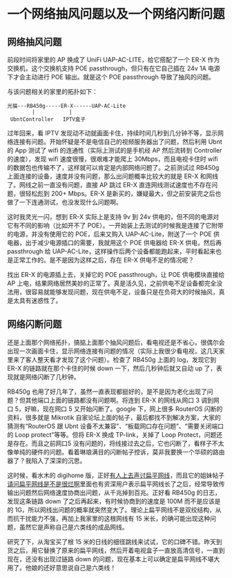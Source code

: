 # 一个网络抽风问题以及一个网络闪断问题

## 网络抽风问题

前段时间将家里的 AP 换成了  UniFi UAP-AC-LITE，给它搭配了一个 ER-X 作为交换机，这个交换机支持 POE passthrough，但只有在它自己插在 24v 1A 电源下才会主动进行 POE 输出。就是这个 POE passthrough 导致了抽风的问题。

与该问题相关的家里的拓扑如下：

```
光猫---RB450g-----ER-X------UAP-AC-Lite  
        |           |  
 UbntController   IPTV盒子
```

过年回来，看 IPTV 发现动不动就画面卡住，持续时间几秒到几分钟不等，显示网络连接有问题。开始怀疑是不是电信自己的视频服务器出了问题，然后利用 Ubnt 的 App 测试了 wifi 的连通性（实际上测试的是手机经 AP 然后流转到 Controller 的速度），发现 wifi 速度很慢，很艰难才能爬上 30Mbps，而且电视卡住时 wifi 的数据包也传输不了，这样就可以肯定是内部网络问题了。之前测试过 RB450g 上面连接的设备，速度并没有问题，那么出问题概率比较大的就是 ER-X 和网线了。网线之前一直没有问题，直接 AP 跳过 ER-X 直连网线测试速度也不存在问题，很轻松彪到 200+ Mbps。ER-X 是新买的，嫌疑最大，但之前安装完之后也做了一下连通测试，也没发现什么问题啊。

这时我灵光一闪，想到 ER-X 实际上是支持 9v 到 24v 供电的，但不同的电源对它有不同的影响（比如开不了 POE）。一开始装上去测试的时候我是连接了它附带的电源，并没有使用它的 POE，后来又购入 UAP-AC-Lite，附送了一个 POE 供电器，出于减少电源插口的需要，我就用这个 POE 供电器给 ER-X 供电，然后再 passthrough 给 UAP-AC-Lite，这样操作后两个设备都能跑起来，平时看起来也是正常工作的。是不是因为这样之后，存在 ER-X 供电不足的情况呢？

找出 ER-X 的电源插上去，关掉它的 POE passthrough，让 POE 供电模块直接给 AP 上电，结果网络居然美妙的正常了。真是活久见，之前供电不足设备都完全没法用，很容易就能够发现问题，现在供电不足，设备只是在负荷大的时候抽风，真是太具有迷惑性了。

## 网络闪断问题

还是上面那个网络拓扑，搞掂上面那个抽风问题后，看电视还是不省心，很偶尔会出现一次画面卡住，显示网络连接有问题的情况（实际上我很少看电视，这几天家里来了客人整天看才发现了这个问题）。检查了 RB450g 上面的 log，发现它到 ER-X 的链路就在那个卡住的时候 down 一下，然后几秒钟后就又自动 up 了，表现就是网络闪断了几秒钟。

RB450g 也用了好几年了，虽然一直表现都挺好的，是不是因为老化出现了问题？但其他端口上面的链路都没有问题啊。将连到 ER-X 的网线从网口 3 调到网口 5，好嘛，现在网口 5 又开始闪断了。google 下，网上很多 RouterOS 闪断的资料，很多就是 Mikrotik 自家论坛上面的帖子，最后都找不到解决方案，大家的猜测有“RouterOS 跟 Ubnt 设备不太兼容”、“板载网口存在问题”、“需要关闭端口的 Loop protect”等等。但将 ER-X 换成 TP-link，关掉了 Loop Protect，问题还是存在。而且之前网口5 没有问题的，将线接过去之后，它也闪断了，看样子不太像单纯的硬件的问题。看着琳琅满目的闪断帖子控诉，莫非我要换一个华硕的路由器了？我陷入了深深的沉思。

这时候，看水木的 digihome 版，正好[有人上去声讨扁平网线](https://www.newsmth.net/nForum/#!article/DigiHome/848036)，而且它的姐妹帖子[请问扁平网线是不是很烂啊](https://www.newsmth.net/nForum/#!article/DigiHome/848634)里面也有资深用户表示扁平网线长了之后，经常导致传输出问题然后网络速度协商出问题，从千兆掉到百兆。正好看 RB450g 的日志，发现这条链路 down 了之后再起来，有时候协商到的速度是 100M 而不是应该是的 1G，所以网线出问题的概率就突然变大了。理论上扁平网线不是双绞结构，从而抗干扰能力不强，再加上我家里的这根网线有 15 米长，的确可能出现这种问题，虽然它是声称自己是六类线的成品网线。

研究了下，从淘宝买了根 15 米的日线的细径跳线来试试，它的口碑不错。昨天到货之后，用它替换了原来的扁平网线，然后开着电视盒子一直放高清信号，一直到现在，还没有出现过链路 down 的问题，现在基本上可以确定是扁平网线不堪大用了。他娘的还好意思说自己是六类线！

